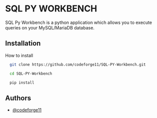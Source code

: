 
# SQL PY WORKBENCH

SQL Py Workbench is a python application which allows you to execute queries on your MySQL/MariaDB database.
## Installation

How to install

```bash
  git clone https://github.com/codeforge11/SQL-PY-Workbench.git

  cd SQL-PY-Workbench

  pip install 
```
    
## Authors

- [@codeforge11](https://www.github.com/codeforge11)


